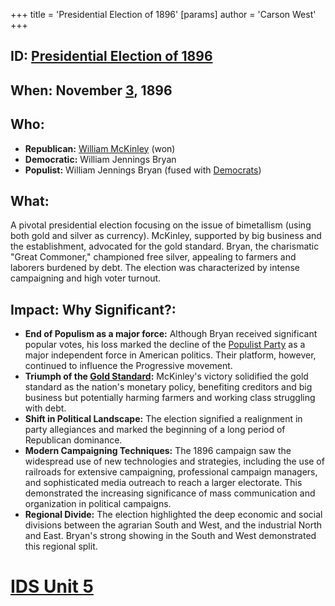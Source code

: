 +++
 title = 'Presidential Election of 1896'
[params]
	author = 'Carson West'
+++
## ID: [Presidential Election of 1896](./../presidential-election-of-1896/)

## When: November [3](./../3/), 1896

## Who:
* **Republican:** [William McKinley](./../william-mckinley/) (won)
* **Democratic:** William Jennings Bryan
* **Populist:** William Jennings Bryan (fused with [Democrats](./../democrats/))


## What: 
A pivotal presidential election focusing on the issue of bimetallism (using both gold and silver as currency).  McKinley, supported by big business and the establishment, advocated for the gold standard. Bryan, the charismatic "Great Commoner," championed free silver, appealing to farmers and laborers burdened by debt.  The election was characterized by intense campaigning and high voter turnout.

## Impact: Why Significant?:
* **End of Populism as a major force:** Although Bryan received significant popular votes, his loss marked the decline of the [Populist Party](./../populist-party/) as a major independent force in American politics. Their platform, however, continued to influence the Progressive movement.
* **Triumph of the [Gold Standard](./../gold-standard/):** McKinley's victory solidified the gold standard as the nation's monetary policy, benefiting creditors and big business but potentially harming farmers and working class struggling with debt.
* **Shift in Political Landscape:** The election signified a realignment in party allegiances and marked the beginning of a long period of Republican dominance.
* **Modern Campaigning Techniques:** The 1896 campaign saw the widespread use of new technologies and strategies, including the use of railroads for extensive campaigning, professional campaign managers, and sophisticated media outreach to reach a larger electorate. This demonstrated the increasing significance of mass communication and organization in political campaigns.
* **Regional Divide:** The election highlighted the deep economic and social divisions between the agrarian South and West, and the industrial North and East. Bryan's strong showing in the South and West demonstrated this regional split.

# [IDS Unit 5](./../ids-unit-5/)